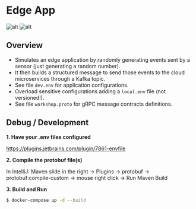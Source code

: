 # Edge App

![alt](https://img.shields.io/static/v1?label=Language&message=Java&color=orange)
![alt](https://img.shields.io/static/v1?label=Technologies&message=Kafka&color=yellow)

## Overview

- Simulates an edge application by randomly generating events sent by a sensor (just generating a random number).
- It then builds a structured message to send those events to the cloud microservices through a Kafka topic.
- See file `dev.env` for application configurations.
- Overload sensitive configurations adding a `local.env` file (not versioned!).
- See file `workshop.proto` for gRPC message contracts definitions.

## Debug / Development

**1. Have your .env files configured**

https://plugins.jetbrains.com/plugin/7861-envfile

**2. Compile the protobuf file(s)**

In IntelliJ: Maven slide in the right -> Plugins -> protobuf -> protobuf:compile-custom -> mouse right click -> Run Maven Build

**3. Build and Run**

```bash
$ docker-compose up -d --build
```
